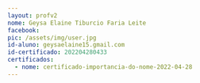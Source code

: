 ```yaml
---
layout: profv2
nome: Geysa Elaine Tiburcio Faria Leite
facebook:
pic: /assets/img/user.jpg
id-aluno: geysaelaine15.gmail.com
id-certificado: 202204280433
certificados:
  - nome: certificado-importancia-do-nome-2022-04-28
---
```

